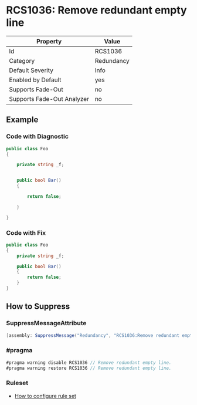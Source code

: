 # RCS1036: Remove redundant empty line

Property | Value
--- | ---
Id|RCS1036
Category|Redundancy
Default Severity|Info
Enabled by Default|yes
Supports Fade\-Out|no
Supports Fade\-Out Analyzer|no

## Example

### Code with Diagnostic

```csharp
public class Foo
{

    private string _f;


    public bool Bar()
    {

        return false;

    }

}
```

### Code with Fix

```csharp
public class Foo
{
    private string _f;

    public bool Bar()
    {
        return false;
    }
}
```

## How to Suppress

### SuppressMessageAttribute

```csharp
[assembly: SuppressMessage("Redundancy", "RCS1036:Remove redundant empty line.", Justification = "<Pending>")]
```

### \#pragma

```csharp
#pragma warning disable RCS1036 // Remove redundant empty line.
#pragma warning restore RCS1036 // Remove redundant empty line.
```

### Ruleset

* [How to configure rule set](../HowToConfigureAnalyzers.md)
